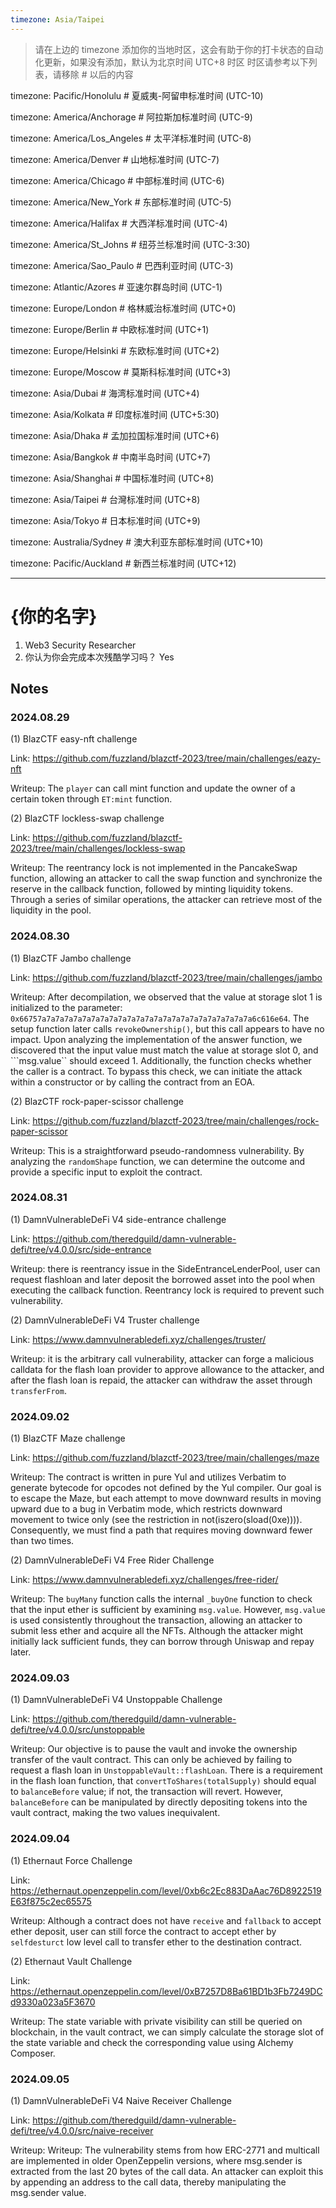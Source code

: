 ```yaml
---
timezone: Asia/Taipei
---
```


> 请在上边的 timezone 添加你的当地时区，这会有助于你的打卡状态的自动化更新，如果没有添加，默认为北京时间 UTC+8 时区
> 时区请参考以下列表，请移除 # 以后的内容

timezone: Pacific/Honolulu # 夏威夷-阿留申标准时间 (UTC-10)

timezone: America/Anchorage # 阿拉斯加标准时间 (UTC-9)

timezone: America/Los_Angeles # 太平洋标准时间 (UTC-8)

timezone: America/Denver # 山地标准时间 (UTC-7)

timezone: America/Chicago # 中部标准时间 (UTC-6)

timezone: America/New_York # 东部标准时间 (UTC-5)

timezone: America/Halifax # 大西洋标准时间 (UTC-4)

timezone: America/St_Johns # 纽芬兰标准时间 (UTC-3:30)

timezone: America/Sao_Paulo # 巴西利亚时间 (UTC-3)

timezone: Atlantic/Azores # 亚速尔群岛时间 (UTC-1)

timezone: Europe/London # 格林威治标准时间 (UTC+0)

timezone: Europe/Berlin # 中欧标准时间 (UTC+1)

timezone: Europe/Helsinki # 东欧标准时间 (UTC+2)

timezone: Europe/Moscow # 莫斯科标准时间 (UTC+3)

timezone: Asia/Dubai # 海湾标准时间 (UTC+4)

timezone: Asia/Kolkata # 印度标准时间 (UTC+5:30)

timezone: Asia/Dhaka # 孟加拉国标准时间 (UTC+6)

timezone: Asia/Bangkok # 中南半岛时间 (UTC+7)

timezone: Asia/Shanghai # 中国标准时间 (UTC+8)

timezone: Asia/Taipei # 台灣标准时间 (UTC+8)

timezone: Asia/Tokyo # 日本标准时间 (UTC+9)

timezone: Australia/Sydney # 澳大利亚东部标准时间 (UTC+10)

timezone: Pacific/Auckland # 新西兰标准时间 (UTC+12)

---

# {你的名字}

1. Web3 Security Researcher
2. 你认为你会完成本次残酷学习吗？ Yes

## Notes

<!-- Content_START -->

### 2024.08.29

(1) BlazCTF easy-nft challenge

Link: https://github.com/fuzzland/blazctf-2023/tree/main/challenges/eazy-nft

Writeup: The `player` can call mint function and update the owner of a certain token through `ET:mint` function.

(2) BlazCTF lockless-swap challenge

Link: https://github.com/fuzzland/blazctf-2023/tree/main/challenges/lockless-swap

Writeup: The reentrancy lock is not implemented in the PancakeSwap function, allowing an attacker to call the swap function and synchronize the reserve in the callback function, followed by minting liquidity tokens. Through a series of similar operations, the attacker can retrieve most of the liquidity in the pool.

### 2024.08.30

(1) BlazCTF Jambo challenge

Link: https://github.com/fuzzland/blazctf-2023/tree/main/challenges/jambo

Writeup: After decompilation, we observed that the value at storage slot 1 is initialized to the parameter: ```0x66757a7a7a7a7a7a7a7a7a7a7a7a7a7a7a7a7a7a7a7a7a7a7a7a6c616e64```. The setup function later calls ```revokeOwnership()```, but this call appears to have no impact. Upon analyzing the implementation of the answer function, we discovered that the input value must match the value at storage slot 0, and ```msg.value`` should exceed 1. Additionally, the function checks whether the caller is a contract. To bypass this check, we can initiate the attack within a constructor or by calling the contract from an EOA.

(2) BlazCTF rock-paper-scissor challenge

Link: https://github.com/fuzzland/blazctf-2023/tree/main/challenges/rock-paper-scissor

Writeup: This is a straightforward pseudo-randomness vulnerability. By analyzing the `randomShape` function, we can determine the outcome and provide a specific input to exploit the contract.

### 2024.08.31

(1) DamnVulnerableDeFi V4 side-entrance challenge

Link: https://github.com/theredguild/damn-vulnerable-defi/tree/v4.0.0/src/side-entrance

Writeup: there is reentrancy issue in the SideEntranceLenderPool, user can request flashloan and later deposit the borrowed asset into the pool when executing the callback function. Reentrancy lock is required to prevent such vulnerability.

(2) DamnVulnerableDeFi V4 Truster challenge

Link: https://www.damnvulnerabledefi.xyz/challenges/truster/

Writeup: it is the arbitrary call vulnerability, attacker can forge a malicious calldata for the flash loan provider to approve allowance to the attacker, and after the flash loan is repaid, the attacker can withdraw the asset through `transferFrom`.

### 2024.09.02

(1) BlazCTF Maze challenge

Link: https://github.com/fuzzland/blazctf-2023/tree/main/challenges/maze

Writeup: The contract is written in pure Yul and utilizes Verbatim to generate bytecode for opcodes not defined by the Yul compiler. Our goal is to escape the Maze, but each attempt to move downward results in moving upward due to a bug in Verbatim mode, which restricts downward movement to twice only (see the restriction in not(iszero(sload(0xe)))). Consequently, we must find a path that requires moving downward fewer than two times.

(2) DamnVulnerableDeFi V4 Free Rider Challenge

Link: https://www.damnvulnerabledefi.xyz/challenges/free-rider/

Writeup: The `buyMany` function calls the internal `_buyOne` function to check that the input ether is sufficient by examining `msg.value`. However, `msg.value` is used consistently throughout the transaction, allowing an attacker to submit less ether and acquire all the NFTs. Although the attacker might initially lack sufficient funds, they can borrow through Uniswap and repay later.

### 2024.09.03

(1) DamnVulnerableDeFi V4 Unstoppable Challenge

Link: https://github.com/theredguild/damn-vulnerable-defi/tree/v4.0.0/src/unstoppable

Writeup: Our objective is to pause the vault and invoke the ownership transfer of the vault contract. This can only be achieved by failing to request a flash loan in `UnstoppableVault::flashLoan`. There is a requirement in the flash loan function, that `convertToShares(totalSupply)` should equal to `balanceBefore` value; if not, the transaction will revert. However, `balanceBefore` can be manipulated by directly depositing tokens into the vault contract, making the two values inequivalent.

### 2024.09.04

(1) Ethernaut Force Challenge

Link: https://ethernaut.openzeppelin.com/level/0xb6c2Ec883DaAac76D8922519E63f875c2ec65575

Writeup: Although a contract does not have `receive` and `fallback` to accept ether deposit, user can still force the contract to accept ether by `selfdesturct` low level call to transfer ether to the destination contract.

(2) Ethernaut Vault Challenge

Link: https://ethernaut.openzeppelin.com/level/0xB7257D8Ba61BD1b3Fb7249DCd9330a023a5F3670

Writeup: The state variable with private visibility can still be queried on blockchain, in the vault contract, we can simply calculate the storage slot of the state variable and check the corresponding value using Alchemy Composer.

### 2024.09.05

(1) DamnVulnerableDeFi V4 Naive Receiver Challenge

Link: https://github.com/theredguild/damn-vulnerable-defi/tree/v4.0.0/src/naive-receiver

Writeup: Writeup: The vulnerability stems from how ERC-2771 and multicall are implemented in older OpenZeppelin versions, where msg.sender is extracted from the last 20 bytes of the call data. An attacker can exploit this by appending an address to the call data, thereby manipulating the msg.sender value.

<!-- Content_END -->
